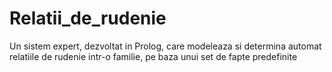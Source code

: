 # Relatii_de_rudenie
Un sistem expert, dezvoltat in Prolog, care modeleaza si determina automat relatiile de rudenie intr-o familie, pe baza unui set de fapte predefinite

